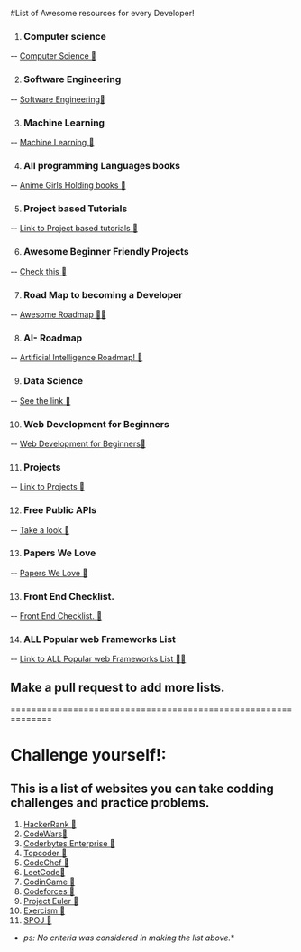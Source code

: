 #List of Awesome resources for every Developer!

1. ### Computer science <br>
  -- [Computer Science 🚀 ](https://github.com/Developer-Y/cs-video-courses)

2. ### Software Engineering
  -- [Software Engineering🚀](https://github.com/jwasham/coding-interview-university)

3. ### Machine Learning
  -- [Machine Learning 🚀](https://i.am.ai/roadmap/#%F0%9F%9A%A6-wrap-up)

4. ### All programming Languages books
  -- [Anime Girls Holding books 🚀](https://github.com/cat-milk/Anime-Girls-Holding-Programming-Books)

5. ### Project based Tutorials
  -- [Link to Project based tutorials 🚀](https://github.com/practical-tutorials/project-based-learning)

6. ### Awesome Beginner Friendly Projects
  -- [Check this 🚀 ](https://github.com/MunGell/awesome-for-beginners)

7. ### Road Map to becoming a Developer
  -- [Awesome Roadmap 🚀🚀](https://github.com/kamranahmedse/developer-roadmap)

8. ### AI- Roadmap
  -- [Artificial Intelligence Roadmap! 🚀](https://github.com/AMAI-GmbH/AI-Expert-Roadmap)

9. ### Data Science 
  -- [See the link 🚀](https://i.am.ai/roadmap/#%F0%9F%9A%A6-wrap-up)

10. ### Web Development for Beginners
  -- [ Web Development for Beginners🚀](https://github.com/microsoft/Web-Dev-For-Beginners)

11. ### Projects 
  -- [Link to Projects 🚀 ](https://github.com/karan/Projects)

12.  ### Free Public APIs 
  -- [Take a look 🚀](https://github.com/public-apis/public-apis)

13. ### Papers We Love 
  -- [Papers We Love 🚀 ](https://github.com/papers-we-love/papers-we-love)

13. ### Front End Checklist.
  -- [Front End Checklist. 🚀](https://github.com/thedaviddias/Front-End-Checklist)

14. ### ALL  Popular  web Frameworks List
  -- [Link to ALL  Popular  web Frameworks List 🚀🚀 ](https://github.com/the-benchmarker/web-frameworks)

## Make a pull request to add more lists.
==============================================================
# Challenge yourself!:
## This is a list of websites you can take codding challenges and practice problems.
1. [HackerRank 🚀](hackerrank.com)
2. [CodeWars🚀](https://codewars.com)
3. [Coderbytes Enterprise 🚀](https://coderbyte.com)
4. [Topcoder 🚀](https://topcoder.com)
5. [CodeChef 🚀](https://codechef.com)
6. [LeetCode🚀](https://leetcode.com)
7. [CodinGame 🚀](https://codingame.com)
8. [Codeforces 🚀](https://codeforces.com)
9. [Project Euler 🚀](https://projecteuler.net)
10. [Exercism 🚀](https://exercism.org)
11. [SPOJ 🚀](https://spoj.com)
*  *ps: No criteria was considered in making the list above.**
